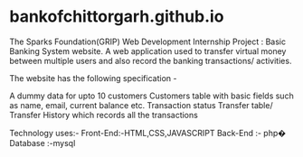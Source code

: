 # bankofchittorgarh.github.io
The Sparks Foundation(GRIP) Web Development Internship Project : Basic Banking System website. A web application used to transfer virtual money between multiple users and also record the banking transactions/ activities.

The website has the following specification -

A dummy data for upto 10 customers Customers table with basic fields such as name, email, current balance etc. Transaction status Transfer table/ Transfer History which records all the transactions

Technology uses:- Front-End:-HTML,CSS,JAVASCRIPT 
Back-End :- php�
Database :-mysql
